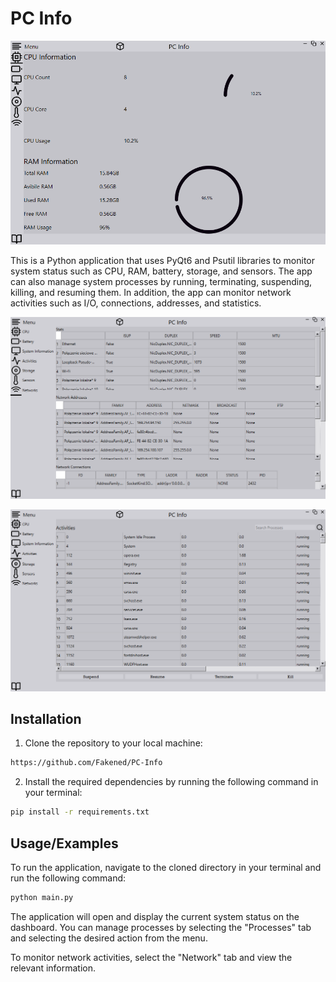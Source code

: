 
# PC Info

![me](https://raw.githubusercontent.com/Fakened/PC-Info/main/screenshot/cpu.png)

This is a Python application that uses PyQt6 and Psutil libraries to monitor system status such as CPU, RAM, battery, storage, and sensors. The app can also manage system processes by running, terminating, suspending, killing, and resuming them. In addition, the app can monitor network activities such as I/O, connections, addresses, and statistics.


![me](https://github.com/Fakened/PC-Info/blob/main/screenshot/network.png?raw=true)

![me](https://github.com/Fakened/PC-Info/blob/main/screenshot/processes.png?raw=true)




## Installation

1. Clone the repository to your local machine:

```bash
https://github.com/Fakened/PC-Info
```
2. Install the required dependencies by running the following command in your terminal:
```bash
pip install -r requirements.txt
```


## Usage/Examples

To run the application, navigate to the cloned directory in your terminal and run the following command:
```bash
python main.py
```
The application will open and display the current system status on the dashboard. You can manage processes by selecting the "Processes" tab and selecting the desired action from the menu.

To monitor network activities, select the "Network" tab and view the relevant information.

